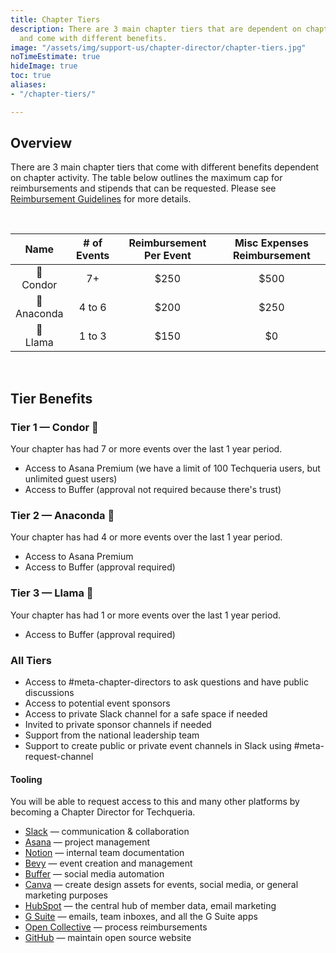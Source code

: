 ```yaml
---
title: Chapter Tiers
description: There are 3 main chapter tiers that are dependent on chapter activity
  and come with different benefits.
image: "/assets/img/support-us/chapter-director/chapter-tiers.jpg"
noTimeEstimate: true
hideImage: true
toc: true
aliases:
- "/chapter-tiers/"

---
```

## Overview

There are 3 main chapter tiers that come with different benefits dependent on chapter activity. The table below outlines the maximum cap for reimbursements and stipends that can be requested. Please see [Reimbursement Guidelines](/support-us/chapter-director/reimbursement-policy/) for more details.

<br>

| Name | # of Events | Reimbursement Per Event | Misc Expenses Reimbursement |
| :---: | :---: | :---: | :---: |
| 🦅<br>Condor | 7+ | $250 | $500 |
| 🐍<br>Anaconda | 4 to 6 | $200 | $250 |
| 🦙<br>Llama | 1 to 3 | $150 | $0 |

<br>

## Tier Benefits

### Tier 1 — Condor 🦅

Your chapter has had 7 or more events over the last 1 year period.

* Access to Asana Premium (we have a limit of 100 Techqueria users, but unlimited guest users)
* Access to Buffer (approval not required because there's trust)

### Tier 2 — Anaconda 🐍

Your chapter has had 4 or more events over the last 1 year period.

* Access to Asana Premium
* Access to Buffer (approval required)

### Tier 3 — Llama 🦙

Your chapter has had 1 or more events over the last 1 year period.

* Access to Buffer (approval required)

### All Tiers

* Access to #meta-chapter-directors to ask questions and have public discussions
* Access to potential event sponsors
* Access to private Slack channel for a safe space if needed
* Invited to private sponsor channels if needed
* Support from the national leadership team
* Support to create public or private event channels in Slack using #meta-request-channel

#### Tooling

You will be able to request access to this and many other platforms by becoming a Chapter Director for Techqueria.

* [Slack](https://slack.com?source=techqueria) — communication & collaboration
* [Asana](https://asana.com?source=techqueria) — project management
* [Notion](https://notion.so?source=techqueria) — internal team documentation
* [Bevy](https://bevylabs.com?source=techqueria) — event creation and management
* [Buffer](https://buffer.com?source=techqueria) — social media automation
* [Canva](https://canva.com?source=techqueria) — create design assets for events, social media, or general marketing purposes
* [HubSpot](https://www.hubspot.com/?source=techqueria) — the central hub of member data, email marketing
* [G Suite](https://gsuite.google.com/?source=techqueria) — emails, team inboxes, and all the G Suite apps
* [Open Collective](https://opencollective.com?source=techqueria) — process reimbursements
* [GitHub](https://github.com?source=techqueria) — maintain open source website